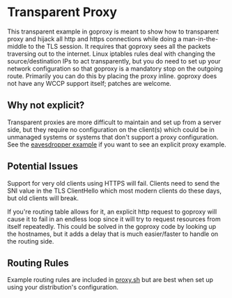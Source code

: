 # Transparent Proxy

This transparent example in goproxy is meant to show how to transparent proxy and hijack all http and https connections while doing a man-in-the-middle to the TLS session.  It requires that goproxy sees all the packets traversing out to the internet.  Linux iptables rules deal with changing the source/destination IPs to act transparently, but you do need to set up your network configuration so that goproxy is a mandatory stop on the outgoing route.  Primarily you can do this by placing the proxy inline.  goproxy does not have any WCCP support itself; patches are welcome.

## Why not explicit?

Transparent proxies are more difficult to maintain and set up from a server side, but they require no configuration on the client(s) which could be in unmanaged systems or systems that don't support a proxy configuration.  See the [eavesdropper example](https://github.com/daudcanugerah/goproxy/blob/master/examples/goproxy-eavesdropper/main.go) if you want to see an explicit proxy example.

## Potential Issues

Support for very old clients using HTTPS will fail.  Clients need to send the SNI value in the TLS ClientHello which most modern clients do these days, but old clients will break.

If you're routing table allows for it, an explicit http request to goproxy will cause it to fail in an endless loop since it will try to request resources from itself repeatedly.  This could be solved in the goproxy code by looking up the hostnames, but it adds a delay that is much easier/faster to handle on the routing side.

## Routing Rules

Example routing rules are included in [proxy.sh](https://github.com/daudcanugerah/goproxy/blob/master/examples/goproxy-transparent/proxy.sh) but are best when set up using your distribution's configuration.
